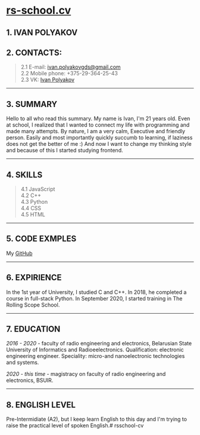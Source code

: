 # [rs-school.cv](https://ivanpolyakov99.github.io/rsschool-cv)
## **1. IVAN POLYAKOV**

##  **2. CONTACTS:**
> 2.1 E-mail: [ivan.polyakovgds@gmail.com](ivan.polyakovgds@gmail.com)<br>
> 2.2 Mobile phone: +375-29-364-25-43 <br>
> 2.3 VK: [Ivan Polyakov](https://vk.com/id96341127)

---
## **3. SUMMARY**
Hello to all who read this summary. My name is Ivan, I'm 21 years old. Even at school, I realized that I wanted to connect my life with programming and made many attempts. By nature, I am a very calm, Executive and friendly person. Easily and most importantly quickly succumb to learning, if laziness does not get the better of me :) And now I want to change my thinking style and because of this I started studying frontend.

---
## **4. SKILLS**
> 4.1 JavaScript <br>
> 4.2 C++ <br>
> 4.3 Python <br>
> 4.4 CSS <br>
> 4.5 HTML <br>

 ---
 ## **5. CODE EXMPLES**
 My [GitHub](https://github.com/ivanpolyakov99)

 ---
 ## **6. EXPIRIENCE**
 In the 1st year of University, I studied C and C++. In 2018, he completed a course in full-stack Python. In September 2020, I started training in The Rolling Scope School.

 ---
 ## **7. EDUCATION**
_2016 - 2020_ - faculty of radio engineering and electronics, Belarusian State University of Informatics and Radioeelectronics. Qualification: electronic engineering engineer. Speciality: micro-and nanoelectronic technologies and systems.

_2020 - this time_ - magistracy on faculty of radio engineering and electronics, BSUIR.

---
## **8. ENGLISH LEVEL**
Pre-Intermidiate (A2), but I keep learn English to this day and I'm trying to raise the practical level of spoken English.# rsschool-cv


